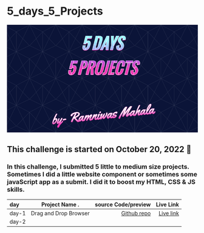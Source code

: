 # 5_days_5_Projects

![](images/readme.png)
## This challenge is started on October 20, 2022 📅
### In this challenge, I submitted 5 little to medium size projects. Sometimes I did a little website component or sometimes some javaScript app as a submit. I did it to boost my HTML, CSS & JS skills.


| day   | Project Name    .     | source Code/preview |                       Live Link           |
| :---  | :-------------------: | ------------------: |  ---------------------------------------: |
| day-1 | Drag and Drop Browser | [Github repo](https://ramniwasmahala007.github.io/5_days5_Projects/) | [Live link](https://ramniwasmahala007.github.io/5_days5_Projects/1-Drag&Drop_Browser/) |
| day-2 |                       |                     |                                           |

